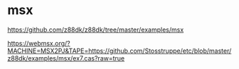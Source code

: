 # msx

https://github.com/z88dk/z88dk/tree/master/examples/msx

https://webmsx.org/?MACHINE=MSX2PJ&TAPE=https://github.com/Stosstruppe/etc/blob/master/z88dk/examples/msx/ex7.cas?raw=true
